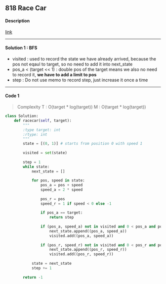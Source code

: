 ## 818 Race Car

#### Description

[link](https://leetcode.com/problems/race-car/description/)

---

#### Solution 1 : BFS

- visited : used to record the state we have already arrived, because the pos not eqaul to target, so no need to add it into next_state
- pos_a < (target << 1) : double pos of the target means we also no need to record it, **we have to add a limit to pos**
- step : Do not use memo to record step, just increase it once a time

---

#### Code 1

> Complexity  T : O(target * log(target))   M : O(target * log(target))

```python
class Solution:
    def racecar(self, target):
        """
        :type target: int
        :rtype: int
        """
        state = [(0, 1)] # starts from position 0 with speed 1
        
        visited = set(state)
        
        step = 1
        while state:
            next_state = []
            
            for pos, speed in state:
                pos_a = pos + speed
                speed_a = 2 * speed
                
                pos_r = pos
                speed_r = 1 if speed < 0 else -1
                
                if pos_a == target:
                    return step
                
                if (pos_a, speed_a) not in visited and 0 < pos_a and pos_a < (target << 1): # pos_a < (target << 1)
                    next_state.append((pos_a, speed_a))
                    visited.add((pos_a, speed_a))
                
                if (pos_r, speed_r) not in visited and 0 < pos_r and pos_r < (target << 1): # pos_r < (target << 1)
                    next_state.append((pos_r, speed_r))
                    visited.add((pos_r, speed_r))
                
            state = next_state
            step += 1
        
        return -1
```